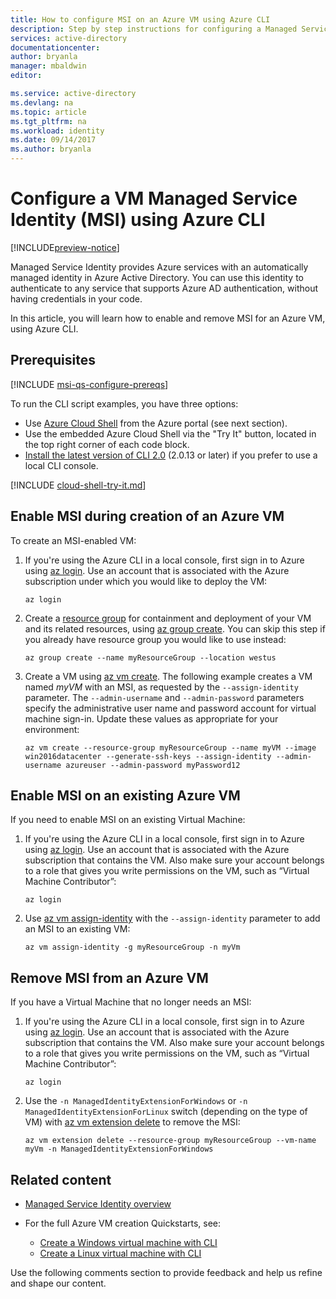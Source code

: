 ```yaml
---
title: How to configure MSI on an Azure VM using Azure CLI
description: Step by step instructions for configuring a Managed Service Identity (MSI) on an Azure VM, using Azure CLI.
services: active-directory
documentationcenter: 
author: bryanla
manager: mbaldwin
editor: 

ms.service: active-directory
ms.devlang: na
ms.topic: article
ms.tgt_pltfrm: na
ms.workload: identity
ms.date: 09/14/2017
ms.author: bryanla
---
```


# Configure a VM Managed Service Identity (MSI) using Azure CLI

[!INCLUDE[preview-notice](../../includes/active-directory-msi-preview-notice.md)]

Managed Service Identity provides Azure services with an automatically managed identity in Azure Active Directory. You can use this identity to authenticate to any service that supports Azure AD authentication, without having credentials in your code. 

In this article, you will learn how to enable and remove MSI for an Azure VM, using Azure CLI.

## Prerequisites

[!INCLUDE [msi-qs-configure-prereqs](../../includes/active-directory-msi-qs-configure-prereqs.md)]

To run the CLI script examples, you have three options:

- Use [Azure Cloud Shell](../cloud-shell/overview.md) from the Azure portal (see next section).
- Use the embedded Azure Cloud Shell via the "Try It" button, located in the top right corner of each code block.
- [Install the latest version of CLI 2.0](https://docs.microsoft.com/cli/azure/install-azure-cli) (2.0.13 or later) if you prefer to use a local CLI console. 

[!INCLUDE [cloud-shell-try-it.md](../../includes/cloud-shell-try-it.md)]

## Enable MSI during creation of an Azure VM

To create an MSI-enabled VM:

1. If you're using the Azure CLI in a local console, first sign in to Azure using [az login](/cli/azure/#login). Use an account that is associated with the Azure subscription under which you would like to deploy the VM:

   ```azurecli-interactive
   az login
   ```

2. Create a [resource group](../azure-resource-manager/resource-group-overview.md#terminology) for containment and deployment of your VM and its related resources, using [az group create](/cli/azure/group/#create). You can skip this step if you already have resource group you would like to use instead:

   ```azurecli-interactive 
   az group create --name myResourceGroup --location westus
   ```

3. Create a VM using [az vm create](/cli/azure/vm/#create). The following example creates a VM named *myVM* with an MSI, as requested by the `--assign-identity` parameter. The `--admin-username` and `--admin-password` parameters specify the administrative user name and password account for virtual machine sign-in. Update these values as appropriate for your environment: 

   ```azurecli-interactive 
   az vm create --resource-group myResourceGroup --name myVM --image win2016datacenter --generate-ssh-keys --assign-identity --admin-username azureuser --admin-password myPassword12
   ```

## Enable MSI on an existing Azure VM

If you need to enable MSI on an existing Virtual Machine:

1. If you're using the Azure CLI in a local console, first sign in to Azure using [az login](/cli/azure/#login). Use an account that is associated with the Azure subscription that contains the VM. Also make sure your account belongs to a role that gives you write permissions on the VM, such as “Virtual Machine Contributor”:

   ```azurecli-interactive
   az login
   ```

2. Use [az vm assign-identity](/cli/azure/vm/#az_vm_assign_identity) with the `--assign-identity` parameter to add an MSI to an existing VM:

   ```azurecli-interactive
   az vm assign-identity -g myResourceGroup -n myVm
   ```

## Remove MSI from an Azure VM

If you have a Virtual Machine that no longer needs an MSI:

1. If you're using the Azure CLI in a local console, first sign in to Azure using [az login](/cli/azure/#login). Use an account that is associated with the Azure subscription that contains the VM. Also make sure your account belongs to a role that gives you write permissions on the VM, such as “Virtual Machine Contributor”:

   ```azurecli-interactive
   az login
   ```

2. Use the `-n ManagedIdentityExtensionForWindows` or `-n ManagedIdentityExtensionForLinux` switch (depending on the type of VM) with [az vm extension delete](https://docs.microsoft.com/cli/azure/vm/#assign-identity) to remove the MSI:

   ```azurecli-interactive
   az vm extension delete --resource-group myResourceGroup --vm-name myVm -n ManagedIdentityExtensionForWindows
   ```

## Related content

- [Managed Service Identity overview](msi-overview.md)
- For the full Azure VM creation Quickstarts, see: 

  - [Create a Windows virtual machine with CLI](../virtual-machines/windows/quick-create-cli.md)  
  - [Create a Linux virtual machine with CLI](../virtual-machines/linux/quick-create-cli.md) 

Use the following comments section to provide feedback and help us refine and shape our content.
















